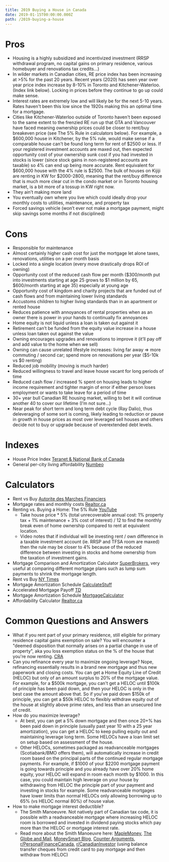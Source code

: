```yaml
---
title: 2019 Buying a House in Canada
date: 2019-01-15T00:00:00.000Z
path: /2019-buying-a-house
---
```

# Pros

* Housing is a highly subsidized and incentivized investment (RRSP withdrawal program, no capital gains on primary residence, various homebuyer and renovations tax credits...)
* In wilder markets in Canadian cities, RE price index has been increasing at >5% for the past 20 years. Recent years (2020) has seen year over year price index increase by 8-10% in Toronto and Kitchener-Waterloo. (Index link below). Locking in prices before they continue to go up could make sense.
* Interest rates are extremely low and will likely be for the next 5-10 years. Rates haven't been this low since the 1920s making this an optimal time for a mortgage.
* Cities like Kitchener-Waterloo outside of Toronto haven't been exposed to the same extent to the frenzied RE run up that GTA and Vancouver have faced meaning ownership prices could be closer to rent/buy breakeven price (see The 5% Rule in calculators below). For example, a $600,000 house in Kitchener, by the 5% rule, would make sense if a comparable house can't be found long term for rent of $2500 or less. If your registered investment accounts are maxed out, then expected opportunity cost of your ownership sunk cost if you had invested in stocks is lower (since stock gains in non-registered accounts are taxable) so 4% can end up being more accurate. Rent equivalent for $600,000 house with the 4% rule is $2500. The bulk of houses on Kijiji are renting in KW for $2000-2800, meaning that the rent/buy difference that is much more clear cut in the condo market or in Toronto housing market, is a bit more of a tossup in KW right now.
* They ain’t making more land
* You eventually own where you live which could ideally drop your monthly costs to utilities, maintenance, and property tax
* Forced savings vehicle (won’t ever not make a mortgage payment, might skip savings some months if not disciplined)

# Cons

* Responsible for maintenance
* Almost certainly higher cash cost for just the mortgage let alone taxes, renovations, utilities on a per month basis
* Locked into a single location (every move drastically drops ROI of owning)
* Opportunity cost of the reduced cash flow per month ($300/month put into investments starting at age 25 grows to $1 million by 65, $600/month starting at age 35) especially at young age
* Opportunity cost of kingdom and charity projects that are funded out of cash flows and from maintaining lower living standards
* Accustoms children to higher living standards than in an apartment or rented house
* Reduces patience with annoyances of rental properties when as an owner there is power in your hands to continually fix annoyances
* Home equity is not liquid unless a loan is taken out against it
* Retirement can’t be funded from the equity value increase in a house unless loan taken out against the value
* Owning encourages upgrades and renovations to improve it (it’ll pay off and add value to the home when we sell)
* Owning can cause unrelated lifestyle increases: living far away => more commuting / second car; spend more on renovations per year ($5-10k vs $0 renting)
* Reduced job mobility (moving is much harder)
* Reduced willingness to travel and leave house vacant for long periods of time
* Reduced cash flow / increased % spent on housing leads to higher income requirement and tighter margin of error if either person loses employment or wants to take leave for a period of time
* 30+ year bull Canadian RE housing market, willing to bet it will continue another 40 to cover our lifetime (I’m not sure...)
* Near peak for short term and long term debt cycle (Ray Dalio), thus deleveraging of some sort is coming, likely leading to reduction or pause in growth in house prices as most over leveraged sell houses and others decide not to buy or upgrade because of overextended debt levels.

# Indexes

* House Price Index [Teranet & National Bank of Canada](https://housepriceindex.ca/)
* General per-city living affordability [Numbeo](https://www.numbeo.com/property-investment/country_result.jsp?country=Canada)

# Calculators

* Rent vs Buy [Autorite des Marches Financiers](https://lautorite.qc.ca/en/general-public/calculators-and-tools/calculators/buy-or-rent-a-residence/)
* Mortgage rates and monthly costs [Realtor.ca](https://www.realtor.ca/calculator.aspx)
* Renting vs. Buying a Home: The 5% Rule [YouTube](https://youtu.be/Uwl3-jBNEd4)
  * Take house price * 5% (total unrecoverable annual cost: 1% property tax + 1% maintenance + 3% cost of interest) / 12 to find the monthly break even of home ownership compared to rent at equivalent location.
  * Video notes that if individual will be investing rent / own difference in a taxable investment account (ie. RRSP and TFSA room are maxed) then the rule may be closer to 4% because of the reduced difference between investing in stocks and home ownership from the taxation of investment gains.
* Mortgage Comparison and Amortization Calculator [SuperBrokers](https://www.superbrokers.ca/tools/mortgage-calculator/), very useful at comparing different mortgage plans such as lump sum payments to shrink the mortgage length.
* Rent vs Buy [NY Times](https://www.nytimes.com/interactive/2014/upshot/buy-rent-calculator.html)
* Mortgage Amortization Schedule [CalculateStuff](https://www.calculatestuff.com/financial/mortgage-calculator)
* Accelerated Mortgage Payoff [TD](https://tools.td.com/mortgage-payment-calculator/)
* Mortgage Amortization Schedule [MortgageCalculator](https://www.mortgagecalculator.org/)
* Affordability Calculator [Realtor.ca](https://www.realtor.ca/calculator.aspx#v=affordability)


# Common Questions and Answers

* What if you rent part of your primary residence, still eligible for primary residence capital gains exemption on sale? You will encounter a "deemed disposition that normally arises on a partial change in use of property", aka you loss exemption status on the % of the house that you're now renting. [CRA](https://www.canada.ca/en/revenue-agency/services/tax/individuals/topics/about-your-tax-return/tax-return/completing-a-tax-return/personal-income/line-127-capital-gains/principal-residence-other-real-estate/changes-use/changing-part-your-principal-residence-a-rental-business-property.html)
* Can you refinance every year to maximize ongoing leverage? Nope, refinancing essentially results in a brand new mortgage and thus new paperwork and closing costs. You can get a Home Equity Line of Credit (HELOC) but only of an amount surplus to 20% of the mortgage value. For example, for a $500k mortgage, you can't get a HELOC until $100k of principle has been paid down, and then your HELOC is only in the best case the amount above that. So if you've paid down $150k of principle, you can get a $50k HELOC to flexibly withdraw equity out of the house at slightly above prime rates, and less than an unsecured line of credit. 
* How do you maximize leverage? 
  * At best, you can get a 5% down mortgage and then once 20+% has been paid down in principle (usually past year 10 with a 25 year amortization), you can get a HELOC to keep pulling equity out and maintaining leverage long term. Some HELOCs have a loan limit set on setup based on assessment of the house. 
  * Other HELOCs, sometimes packaged as readvanceable mortgages (Scotiabank/BMO offers them), will automatically increase in credit room based on the principal parts of the continued regular mortgage payments. For example, if $1000 of your $2200 mortgage payment is going towards principle and you already have over 20% home equity, your HELOC will expand in room each month by $1000. In this case, you could maintain high leverage on your house by withdrawing from HELOC the principle part of your payment and investing in stocks for example. Some readvanceable mortgages have lower limits than normal HELOCs only allowing borrowing up to 65% (vs HELOC normal 80%) of house value.
* How to make mortgage interest deductible?
  * The Smith Manoeuvre. Not natively part of Canadian tax code, it is possible with a readvanceable mortgage where increasing HELOC room is borrowed and invested in dividend paying stocks which pay more than the HELOC or mortgage interest rate.
  * Read more about the Smith Manoeuvre here: [MapleMoney](https://maplemoney.com/the-basics-of-the-smith-manoeuvre/), [The Globe and Mail](https://www.theglobeandmail.com/real-estate/mortgages-and-rates/the-smith-maneuver-a-canadian-mortgage-tax-deductible-plan/article12059456/), [MoneySmart Blog](http://www.moneysmartsblog.com/leveraged-investments-%E2%80%93-my-grand-plan/), [Counter Arguments](https://canadiancapitalist.com/the-smith-manoeuvre-debate/), [r/PersonalFinanceCanada](https://www.reddit.com/r/PersonalFinanceCanada/comments/f5q762/borrow_to_invest_would_like_to_hear_your/), [r/CanadianInvestor](https://www.reddit.com/r/CanadianInvestor/comments/eljuxf/started_smith_manoeuvretoday_those_who_are_doing/) (using balance transfer cheques from credit card to pay mortgage and then withdraw from HELOC)
